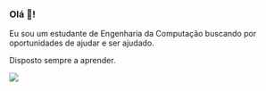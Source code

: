 ### Olá 👋!

Eu sou um estudante de Engenharia da Computação buscando por oportunidades de ajudar e ser ajudado. 

Disposto sempre a aprender.
  
[<img src="https://img.shields.io/badge/linkedin-%230077B5.svg?&style=for-the-badge&logo=linkedin&logoColor=white" />](https://www.linkedin.com/in/gabrielclaudinoo/) 
